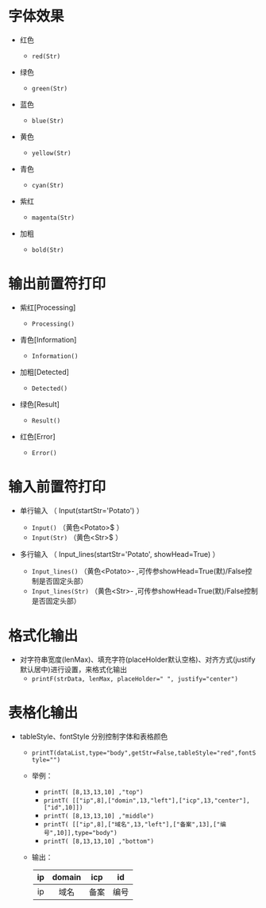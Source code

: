 # 字体效果
- 红色
   - `red(Str)`


- 绿色
  - `green(Str)`


- 蓝色 
  - `blue(Str)`


- 黄色 
  - `yellow(Str)`


- 青色 
  - `cyan(Str)`


- 紫红 
  - `magenta(Str)`


- 加粗 
  - `bold(Str)`


# 输出前置符打印
- 紫红\[Processing\] 
  - `Processing()`


- 青色\[Information\] 
  - `Information()`


- 加粗\[Detected\] 
  - `Detected()`

- 绿色\[Result\] 
  - `Result()`


- 红色\[Error\] 
  - `Error()`


# 输入前置符打印
- 单行输入 （ Input(startStr='Potato') ）
  - `Input()` （黄色\<Potato\>$ ）
  - `Input(Str)` （黄色\<Str\>$ ）


- 多行输入 （ Input_lines(startStr='Potato', showHead=True) ）
  - `Input_lines()` （黄色\<Potato\>- ,可传参showHead=True(默)/False控制是否固定头部）
  - `Input_lines(Str)` （黄色\<Str\>- ,可传参showHead=True(默)/False控制是否固定头部）


# 格式化输出
- 对字符串宽度(lenMax)、填充字符(placeHolder默认空格)、对齐方式(justify默认居中)进行设置，来格式化输出
  - `printF(strData, lenMax, placeHolder=" ", justify="center")`


# 表格化输出
- tableStyle、fontStyle 分别控制字体和表格颜色  
  - `printT(dataList,type="body",getStr=False,tableStyle="red",fontStyle="")`


  - 举例：
    - `printT( [8,13,13,10] ,"top")`
    - `printT( [["ip",8],["domin",13,"left"],["icp",13,"center"],["id",10]])`
    - `printT( [8,13,13,10] ,"middle")`
    - `printT( [["ip",8],["域名",13,"left"],["备案",13],["编号",10]],type="body")`
    - `printT( [8,13,13,10] ,"bottom")`


  - 输出：

<div style="margin-left: 50px">

|  ip   | domain | icp | id |
|  :----:  | :----:  | :----: | :----: |
| ip  | 域名 | 备案 | 编号 |

</div>